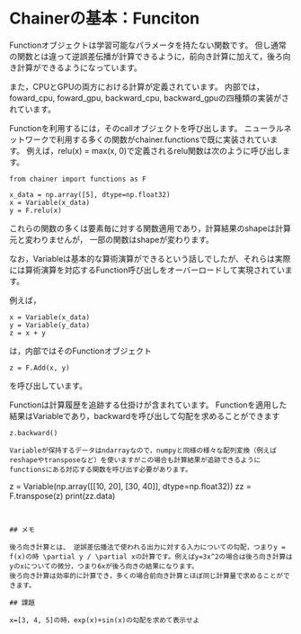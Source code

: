 # Chainerの基本：Funciton

Functionオブジェクトは学習可能なパラメータを持たない関数です。
但し通常の関数とは違って逆誤差伝播が計算できるように，前向き計算に加えて，後ろ向き計算ができるようになっています。

また，CPUとGPUの両方における計算が定義されています。
内部では，foward_cpu, foward_gpu, backward_cpu, backward_gpuの四種類の実装がされています。

Functionを利用するには，そのcallオブジェクトを呼び出します。
ニューラルネットワークで利用する多くの関数がchainer.functionsで既に実装されています。
例えば，relu(x) = max(x, 0)で定義されるrelu関数は次のように呼び出します。

```
from chainer import functions as F

x_data = np.array([5], dtype=np.float32)
x = Variable(x_data)
y = F.relu(x)
```

これらの関数の多くは要素毎に対する関数適用であり，計算結果のshapeは計算元と変わりませんが，
一部の関数はshapeが変わります。


なお，Variableは基本的な算術演算ができるという話しでしたが、それらは実際には算術演算を対応するFunction呼び出しをオーバーロードして実現されています。

例えば，

```
x = Variable(x_data)
y = Variable(y_data)
z = x + y
```

は，内部ではそのFunctionオブジェクト

```
z = F.Add(x, y)
```

を呼び出しています。

Functionは計算履歴を追跡する仕掛けが含まれています。
Functionを適用した結果はVariableであり，backwardを呼び出して勾配を求めることができます

```
z.backward()

Variableが保持するデータはndarrayなので，numpyと同様の様々な配列変換（例えばreshapeやtransposeなど）を使いますがこの場合も計算結果が追跡できるようにfunctionsにある対応する関数を呼び出す必要があります。

```
z = Variable(np.array([[10, 20], [30, 40]], dtype=np.float32))
zz = F.transpose(z)
print(zz.data)
```


## メモ

後ろ向き計算とは、 逆誤差伝播法で使われる出力に対する入力についての勾配，つまりy = f(x)の時 \partial y / \partial xの計算です。例えばy=3x^2の場合は後ろ向き計算はyのxについての微分，つまり6xが後ろ向きの結果になります。
後ろ向き計算は効率的に計算でき，多くの場合前向き計算とほぼ同じ計算量で求めることができます。

## 課題

x=[3, 4, 5]の時，exp(x)+sin(x)の勾配を求めて表示せよ


